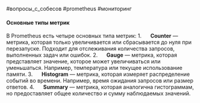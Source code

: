 #вопросы_с_собесов #prometheus #мониторинг
#### Основные типы метрик

В Prometheus есть четыре основных типа метрик:
1.      **Counter** — метрика, которая только увеличивается или сбрасывается до нуля при перезапуске. Подходит для отслеживания количества запросов, выполненных задач или ошибок.
2.      **Gauge** — метрика, которая представляет значение, которое может увеличиваться или уменьшаться. Например, температура или текущее использование памяти.
3.      **Histogram** — метрика, которая измеряет распределение событий во времени. Например, время ожидания запросов или размер ответов.
4.      **Summary** — метрика, которая аналогична гистограммам, но предоставляет общее количество и сумму наблюдаемых значений.
